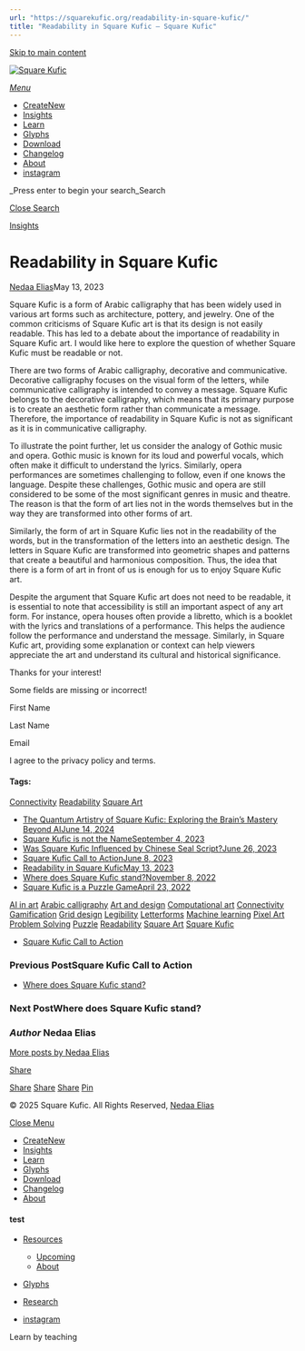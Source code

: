 ```yaml
---
url: "https://squarekufic.org/readability-in-square-kufic/"
title: "Readability in Square Kufic – Square Kufic"
---
```


[Skip to main content](https://squarekufic.org/readability-in-square-kufic/#ajax-content-wrap)

[![Square Kufic](https://squarekufic.org/wp-content/uploads/2023/09/square-kufic-logo-b.svg)](https://squarekufic.org/)

[_Menu_](https://squarekufic.org/readability-in-square-kufic/#slide-out-widget-area)

- [CreateNew](https://kashida.org/)
- [Insights](https://squarekufic.org/insights/)
- [Learn](https://squarekufic.org/learn/welcome-to-square-kufic/)
- [Glyphs](https://squarekufic.org/glyphs/)
- [Download](https://squarekufic.org/download/)
- [Changelog](https://squarekufic.org/changelog/)
- [About](https://squarekufic.org/about/)
- [instagram](https://www.instagram.com/square.kufic/)

_Press enter to begin your search_Search

[Close Search](https://squarekufic.org/readability-in-square-kufic/#)

[Insights](https://squarekufic.org/category/insights/)

# Readability in Square Kufic

[Nedaa Elias](https://squarekufic.org/author/bcbgmaxazria/ "Posts by Nedaa Elias")May 13, 2023

Square Kufic is a form of Arabic calligraphy that has been widely used in various art forms such as architecture, pottery, and jewelry. One of the common criticisms of Square Kufic art is that its design is not easily readable. This has led to a debate about the importance of readability in Square Kufic art. I would like here to explore the question of whether Square Kufic must be readable or not.

There are two forms of Arabic calligraphy, decorative and communicative. Decorative calligraphy focuses on the visual form of the letters, while communicative calligraphy is intended to convey a message. Square Kufic belongs to the decorative calligraphy, which means that its primary purpose is to create an aesthetic form rather than communicate a message. Therefore, the importance of readability in Square Kufic is not as significant as it is in communicative calligraphy.

To illustrate the point further, let us consider the analogy of Gothic music and opera. Gothic music is known for its loud and powerful vocals, which often make it difficult to understand the lyrics. Similarly, opera performances are sometimes challenging to follow, even if one knows the language. Despite these challenges, Gothic music and opera are still considered to be some of the most significant genres in music and theatre. The reason is that the form of art lies not in the words themselves but in the way they are transformed into other forms of art.

Similarly, the form of art in Square Kufic lies not in the readability of the words, but in the transformation of the letters into an aesthetic design. The letters in Square Kufic are transformed into geometric shapes and patterns that create a beautiful and harmonious composition. Thus, the idea that there is a form of art in front of us is enough for us to enjoy Square Kufic art.

Despite the argument that Square Kufic art does not need to be readable, it is essential to note that accessibility is still an important aspect of any art form. For instance, opera houses often provide a libretto, which is a booklet with the lyrics and translations of a performance. This helps the audience follow the performance and understand the message. Similarly, in Square Kufic art, providing some explanation or context can help viewers appreciate the art and understand its cultural and historical significance.

Thanks for your interest!

Some fields are missing or incorrect!

First Name

Last Name

Email

I agree to the privacy policy and terms.

#### Tags:

[Connectivity](https://squarekufic.org/tag/connectivity/) [Readability](https://squarekufic.org/tag/readability/) [Square Art](https://squarekufic.org/tag/square-art/)

- [The Quantum Artistry of Square Kufic: Exploring the Brain’s Mastery Beyond AIJune 14, 2024](https://squarekufic.org/the-quantum-artistry-of-square-kufic-exploring-the-brains-mastery-beyond-ai/)
- [Square Kufic is not the NameSeptember 4, 2023](https://squarekufic.org/square-kufic-is-not-the-name/)
- [Was Square Kufic Influenced by Chinese Seal Script?June 26, 2023](https://squarekufic.org/was-square-kufic-influenced-by-chinese-seal-script/)
- [Square Kufic Call to ActionJune 8, 2023](https://squarekufic.org/square-kufic-call-to-action/)
- [Readability in Square KuficMay 13, 2023](https://squarekufic.org/readability-in-square-kufic/)
- [Where does Square Kufic stand?November 8, 2022](https://squarekufic.org/where-does-square-kufic-stand/)
- [Square Kufic is a Puzzle GameApril 23, 2022](https://squarekufic.org/square-kufic-is-a-puzzle-game/)

[AI in art](https://squarekufic.org/tag/ai-in-art/) [Arabic calligraphy](https://squarekufic.org/tag/arabic-calligraphy/) [Art and design](https://squarekufic.org/tag/art-and-design/) [Computational art](https://squarekufic.org/tag/computational-art/) [Connectivity](https://squarekufic.org/tag/connectivity/) [Gamification](https://squarekufic.org/tag/gamification/) [Grid design](https://squarekufic.org/tag/grid-design/) [Legibility](https://squarekufic.org/tag/legibility/) [Letterforms](https://squarekufic.org/tag/letterforms/) [Machine learning](https://squarekufic.org/tag/machine-learning/) [Pixel Art](https://squarekufic.org/tag/pixel-art/) [Problem Solving](https://squarekufic.org/tag/problem-solving/) [Puzzle](https://squarekufic.org/tag/puzzle/) [Readability](https://squarekufic.org/tag/readability/) [Square Art](https://squarekufic.org/tag/square-art/) [Square Kufic](https://squarekufic.org/tag/square-kufic/)

- [Square Kufic Call to Action](https://squarekufic.org/square-kufic-call-to-action/)

### Previous PostSquare Kufic Call to Action

- [Where does Square Kufic stand?](https://squarekufic.org/where-does-square-kufic-stand/)

### Next PostWhere does Square Kufic stand?


### _Author_ Nedaa Elias

[More posts by Nedaa Elias](https://squarekufic.org/author/bcbgmaxazria/)

[Share](https://squarekufic.org/readability-in-square-kufic/#)

[Share](https://squarekufic.org/readability-in-square-kufic/# "Share this") [Share](https://squarekufic.org/readability-in-square-kufic/# "Share this") [Share](https://squarekufic.org/readability-in-square-kufic/# "Share this") [Pin](https://squarekufic.org/readability-in-square-kufic/# "Pin this")

© 2025 Square Kufic. All Rights Reserved, [Nedaa Elias](https://nedaaelias.me/)

[Close Menu](https://squarekufic.org/readability-in-square-kufic/#)

- [CreateNew](https://kashida.org/)
- [Insights](https://squarekufic.org/insights/)
- [Learn](https://squarekufic.org/learn/welcome-to-square-kufic/)
- [Glyphs](https://squarekufic.org/glyphs/)
- [Download](https://squarekufic.org/download/)
- [Changelog](https://squarekufic.org/changelog/)
- [About](https://squarekufic.org/about/)

#### test

- [Resources](https://squarekufic.org/resources/)
  - [Upcoming](https://squarekufic.org/upcoming/)
  - [About](https://squarekufic.org/about/)
- [Glyphs](https://squarekufic.org/glyphs/)
- [Research](https://squarekufic.org/learn/research/)

- [instagram](https://www.instagram.com/square.kufic/)

Learn by teaching